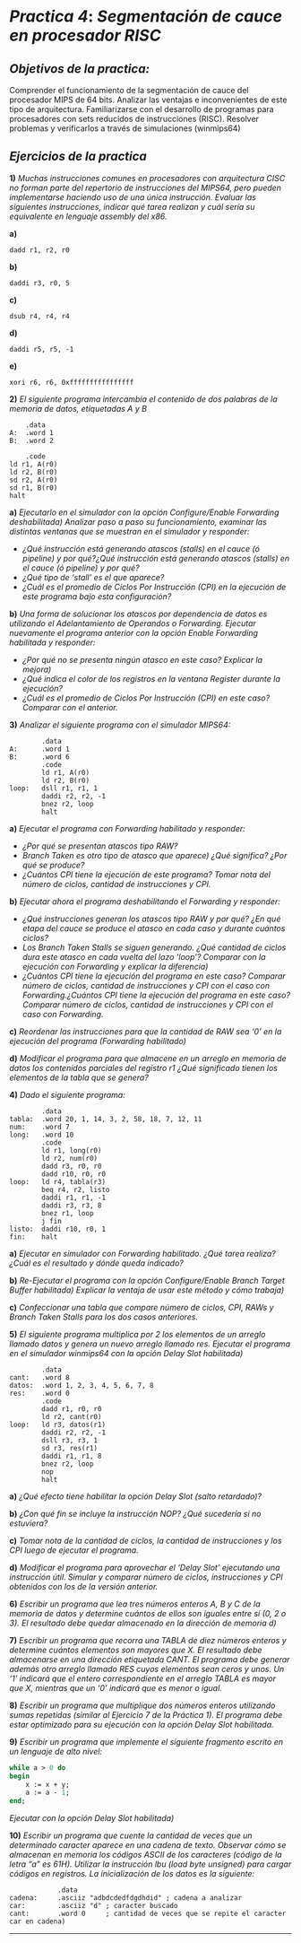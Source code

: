 # ***Practica 4***: *Segmentación de cauce en procesador RISC*

## ***Objetivos de la practica:***
Comprender el funcionamiento de la segmentación de cauce del procesador MIPS de 64 bits. Analizar las ventajas e inconvenientes de este tipo de arquitectura. Familiarizarse con el desarrollo de programas para procesadores con sets reducidos de instrucciones (RISC). Resolver problemas y verificarlos a través de simulaciones (winmips64)

## ***Ejercicios de la practica***

**1)** *Muchas instrucciones comunes en procesadores con arquitectura CISC no forman parte del repertorio de instrucciones del MIPS64, pero pueden implementarse haciendo uso de una única instrucción. Evaluar las siguientes instrucciones, indicar qué tarea realizan y cuál sería su equivalente en lenguaje assembly del x86.*

**a)** 
```x86asm
dadd r1, r2, r0
```

**b)** 
```x86asm
daddi r3, r0, 5
```

**c)**
```x86asm
dsub r4, r4, r4
```

**d)** 
```x86asm
daddi r5, r5, -1
```

**e)** 
```x86asm
xori r6, r6, 0xffffffffffffffff
```

**2)** *El siguiente programa intercambia el contenido de dos palabras de la memoria de datos, etiquetadas A y B*

```x86asm
    .data
A:  .word 1
B:  .word 2

    .code
ld r1, A(r0)
ld r2, B(r0)
sd r2, A(r0)
sd r1, B(r0)
halt
```

**a)** *Ejecutarlo en el simulador con la opción Configure/Enable Forwarding deshabilitada) Analizar paso a paso su funcionamiento, examinar las distintas ventanas que se muestran en el simulador y responder:*
- *¿Qué instrucción está generando atascos (stalls) en el cauce (ó pipeline) y por qué?¿Qué instrucción está generando atascos (stalls) en el cauce (ó pipeline) y por qué?*
- *¿Qué tipo de ‘stall’ es el que aparece?*
- *¿Cuál es el promedio de Ciclos Por Instrucción (CPI) en la ejecución de este programa bajo esta configuración?*

**b)** *Una forma de solucionar los atascos por dependencia de datos es utilizando el Adelantamiento de Operandos o Forwarding. Ejecutar nuevamente el programa anterior con la opción Enable Forwarding habilitada y responder:*
- *¿Por qué no se presenta ningún atasco en este caso? Explicar la mejora)*
- *¿Qué indica el color de los registros en la ventana Register durante la ejecución?*
- *¿Cuál es el promedio de Ciclos Por Instrucción (CPI) en este caso? Comparar con el anterior.*

**3)** *Analizar el siguiente programa con el simulador MIPS64:*

```x86asm
        .data
A:      .word 1
B:      .word 6
        .code
        ld r1, A(r0)
        ld r2, B(r0)
loop:   dsll r1, r1, 1
        daddi r2, r2, -1
        bnez r2, loop
        halt
```

**a)** *Ejecutar el programa con Forwarding habilitado y responder:*
- *¿Por qué se presentan atascos tipo RAW?*
- *Branch Taken es otro tipo de atasco que aparece) ¿Qué significa? ¿Por qué se produce?*
- *¿Cuántos CPI tiene la ejecución de este programa? Tomar nota del número de ciclos, cantidad de instrucciones y CPI.*

**b)** *Ejecutar ahora el programa deshabilitando el Forwarding y responder:*
- *¿Qué instrucciones generan los atascos tipo RAW y por qué? ¿En qué etapa del cauce se produce el atasco en cada caso y durante cuántos ciclos?*
- *Los Branch Taken Stalls se siguen generando. ¿Qué cantidad de ciclos dura este atasco en cada vuelta del lazo ‘loop’? Comparar con la ejecución con Forwarding y explicar la diferencia)*
- *¿Cuántos CPI tiene la ejecución del programa en este caso? Comparar número de ciclos, cantidad de instrucciones y CPI con el caso con Forwarding.¿Cuántos CPI tiene la ejecución del programa en este caso? Comparar número de ciclos, cantidad de instrucciones y CPI con el caso con Forwarding.*

**c)** *Reordenar las instrucciones para que la cantidad de RAW sea ‘0’ en la ejecución del programa (Forwarding habilitado)*

**d)** *Modificar el programa para que almacene en un arreglo en memoria de datos los contenidos parciales del registro r1 ¿Qué significado tienen los elementos de la tabla que se genera?*

**4)** *Dado el siguiente programa:*

```x86asm
        .data
tabla:  .word 20, 1, 14, 3, 2, 58, 18, 7, 12, 11
num:    .word 7
long:   .word 10
        .code
        ld r1, long(r0)
        ld r2, num(r0)
        dadd r3, r0, r0
        dadd r10, r0, r0
loop:   ld r4, tabla(r3)
        beq r4, r2, listo
        daddi r1, r1, -1
        daddi r3, r3, 8
        bnez r1, loop
        j fin
listo:  daddi r10, r0, 1
fin:    halt
```

**a)** *Ejecutar en simulador con Forwarding habilitado. ¿Qué tarea realiza? ¿Cuál es el resultado y dónde queda indicado?*

**b)** *Re-Ejecutar el programa con la opción Configure/Enable Branch Target Buffer habilitada) Explicar la ventaja de usar este método y cómo trabaja)*

**c)** *Confeccionar una tabla que compare número de ciclos, CPI, RAWs y Branch Taken Stalls para los dos casos anteriores.*

**5)** *El siguiente programa multiplica por 2 los elementos de un arreglo llamado datos y genera un nuevo arreglo llamado res. Ejecutar el programa en el simulador winmips64 con la opción Delay Slot habilitada)*

```x86asm
        .data
cant:   .word 8
datos:  .word 1, 2, 3, 4, 5, 6, 7, 8
res:    .word 0
        .code
        dadd r1, r0, r0
        ld r2, cant(r0)
loop:   ld r3, datos(r1)
        daddi r2, r2, -1
        dsll r3, r3, 1
        sd r3, res(r1)
        daddi r1, r1, 8
        bnez r2, loop
        nop
        halt
```

**a)** *¿Qué efecto tiene habilitar la opción Delay Slot (salto retardado)?*

**b)** *¿Con qué fin se incluye la instrucción NOP? ¿Qué sucedería si no estuviera?*

**c)** *Tomar nota de la cantidad de ciclos, la cantidad de instrucciones y los CPI luego de ejecutar el programa.*

**d)** *Modificar el programa para aprovechar el ‘Delay Slot’ ejecutando una instrucción útil. Simular y comparar número de ciclos, instrucciones y CPI obtenidos con los de la versión anterior.*

**6)** *Escribir un programa que lea tres números enteros A, B y C de la memoria de datos y determine cuántos de ellos son iguales entre sí (0, 2 o 3). El resultado debe quedar almacenado en la dirección de memoria d)*

**7)** *Escribir un programa que recorra una TABLA de diez números enteros y determine cuántos elementos son mayores que X. El resultado debe almacenarse en una dirección etiquetada CANT. El programa debe generar además otro arreglo llamado RES cuyos elementos sean ceros y unos. Un ‘1’ indicará que el entero correspondiente en el arreglo TABLA es mayor que X, mientras que un ‘0’ indicará que es menor o igual.*

**8)** *Escribir un programa que multiplique dos números enteros utilizando sumas repetidas (similar al Ejercicio 7 de la Práctica 1). El programa debe estar optimizado para su ejecución con la opción Delay Slot habilitada.*

**9)** *Escribir un programa que implemente el siguiente fragmento escrito en un lenguaje de alto nivel:*

```Pascal
while a > 0 do
begin
    x := x + y;
    a := a - 1;
end;
```
*Ejecutar con la opción Delay Slot habilitada)*

**10)** *Escribir un programa que cuente la cantidad de veces que un determinado caracter aparece en una cadena de texto. Observar cómo se almacenan en memoria los códigos ASCII de los caracteres (código de la letra “a” es 61H). Utilizar la instrucción lbu (load byte unsigned) para cargar códigos en registros. La inicialización de los datos es la siguiente:*

```x86asm
            .data
cadena:     .asciiz "adbdcdedfdgdhdid" ; cadena a analizar
car:        .asciiz "d" ; caracter buscado
cant:       .word 0     ; cantidad de veces que se repite el caracter car en cadena)
```
___